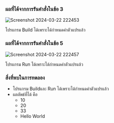 ### ผลที่ได้จากการรันคำสั่งในข้อ 3

![Screenshot 2024-03-22 222453](https://github.com/KanyakornPuengmon/03376836-OOP-2566-Lab-04/assets/144195697/693641e8-f31f-43ba-9e3a-59788f4448ba)

โปรแกรม Build ได้เพราะได้กำหนดค่าตัวแปรแล้ว

### ผลที่ได้จากการรันคำสั่งในข้อ 5

![Screenshot 2024-03-22 222457](https://github.com/KanyakornPuengmon/03376836-OOP-2566-Lab-04/assets/144195697/9ab4d959-b0e4-4dee-bf34-0e0f0c1576dc)

โปรแกรม Run ได้เพราะได้กำหนดค่าตัวแปรแล้ว

### สิ่งที่พบในการทดลอง
- โปรแกรม Buildและ Run ได้เพราะได้กำหนดค่าตัวแปรแล้ว
- ผลลัพธ์ที่ได้ คือ
  - 10
  - 20
  - 33
  - Hello World 
